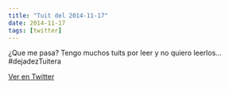 ```yaml
---
title: "Tuit del 2014-11-17"
date: 2014-11-17
tags: [twitter]
---
```


¿Que me pasa? Tengo muchos tuits por leer y no quiero leerlos... #dejadezTuitera



[Ver en Twitter](https://twitter.com/i/web/status/534464646334656512)
